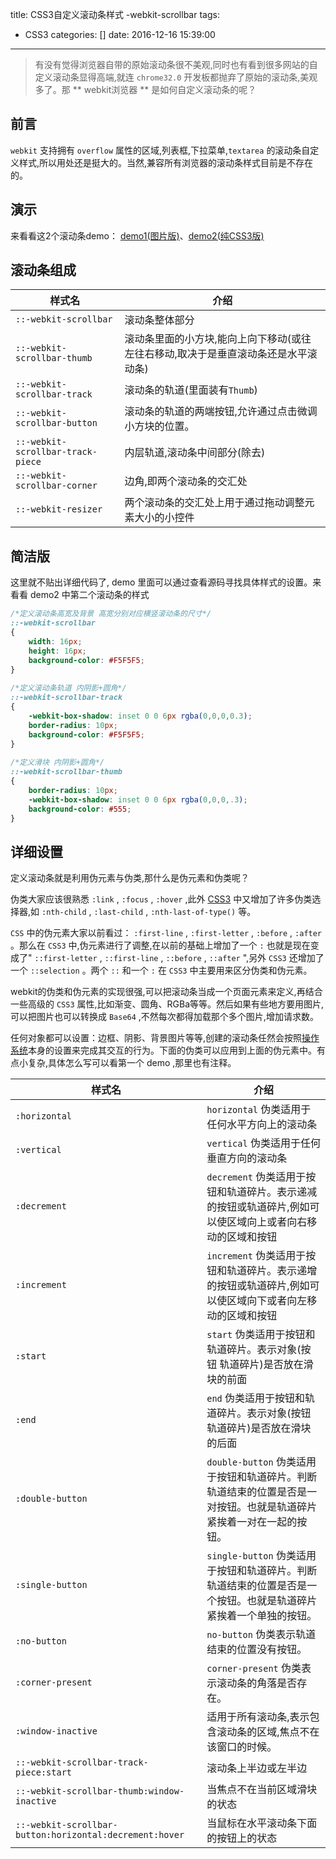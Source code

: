 title: CSS3自定义滚动条样式 -webkit-scrollbar
tags:
  - CSS3
categories: []
date: 2016-12-16 15:39:00
---

> 有没有觉得浏览器自带的原始滚动条很不美观,同时也有看到很多网站的自定义滚动条显得高端,就连 `chrome32.0` 开发板都抛弃了原始的滚动条,美观多了。那 ** webkit浏览器 ** 是如何自定义滚动条的呢？

## 前言

`webkit` 支持拥有 `overflow` 属性的区域,列表框,下拉菜单,`textarea` 的滚动条自定义样式,所以用处还是挺大的。当然,兼容所有浏览器的滚动条样式目前是不存在的。

## 演示

来看看这2个滚动条demo： [demo1(图片版)](http://www.xuanfengge.com/demo/201311/scroll/index.html)、[demo2(纯CSS3版)](http://www.xuanfengge.com/demo/201311/scroll/css3-scroll.html)

## 滚动条组成

| 样式名                            | 介绍                                                                                   |
| --------------------------------- | -------------------------------------------------------------------------------------- |
| `::-webkit-scrollbar`             | 滚动条整体部分                                                                         |
| `::-webkit-scrollbar-thumb`       | 滚动条里面的小方块,能向上向下移动(或往左往右移动,取决于是垂直滚动条还是水平滚动条)     |
| `::-webkit-scrollbar-track`       | 滚动条的轨道(里面装有`Thumb`)                                                          |
| `::-webkit-scrollbar-button`      | 滚动条的轨道的两端按钮,允许通过点击微调小方块的位置。                                  |
| `::-webkit-scrollbar-track-piece` | 内层轨道,滚动条中间部分(除去)                                                          |
| `::-webkit-scrollbar-corner`      | 边角,即两个滚动条的交汇处                                                              |
| `::-webkit-resizer`               | 两个滚动条的交汇处上用于通过拖动调整元素大小的小控件                                   |

## 简洁版

这里就不贴出详细代码了, demo 里面可以通过查看源码寻找具体样式的设置。来看看 demo2 中第二个滚动条的样式

```CSS
/*定义滚动条高宽及背景 高宽分别对应横竖滚动条的尺寸*/  
::-webkit-scrollbar  
{  
    width: 16px;  
    height: 16px;  
    background-color: #F5F5F5;  
}  
  
/*定义滚动条轨道 内阴影+圆角*/  
::-webkit-scrollbar-track  
{  
    -webkit-box-shadow: inset 0 0 6px rgba(0,0,0,0.3);  
    border-radius: 10px;  
    background-color: #F5F5F5;  
}  
  
/*定义滑块 内阴影+圆角*/  
::-webkit-scrollbar-thumb  
{  
    border-radius: 10px;  
    -webkit-box-shadow: inset 0 0 6px rgba(0,0,0,.3);  
    background-color: #555;  
}
```

## 详细设置

定义滚动条就是利用伪元素与伪类,那什么是伪元素和伪类呢？

伪类大家应该很熟悉 `:link` , `:focus` , `:hover` ,此外 [CSS3](http://lib.csdn.net/base/css3) 中又增加了许多伪类选择器,如 `:nth-child` , `:last-child` , `:nth-last-of-type()` 等。

`CSS` 中的伪元素大家以前看过： `:first-line` , `:first-letter` , `:before` , `:after` 。那么在 `CSS3` 中,伪元素进行了调整,在以前的基础上增加了一个 `:` 也就是现在变成了" `::first-letter` , `::first-line` , `::before` , `::after` ",另外 `CSS3` 还增加了一个 `::selection` 。两个 `::` 和一个 `:` 在 `CSS3` 中主要用来区分伪类和伪元素。

webkit的伪类和伪元素的实现很强,可以把滚动条当成一个页面元素来定义,再结合一些高级的 `CSS3` 属性,比如渐变、圆角、RGBa等等。然后如果有些地方要用图片,可以把图片也可以转换成 `Base64` ,不然每次都得加载那个多个图片,增加请求数。

任何对象都可以设置：边框、阴影、背景图片等等,创建的滚动条任然会按照[操作系统](http://lib.csdn.net/base/operatingsystem)本身的设置来完成其交互的行为。下面的伪类可以应用到上面的伪元素中。有点小复杂,具体怎么写可以看第一个 demo ,那里也有注释。

| 样式名                                                  | 介绍                                                                                                               |
| ------------------------------------------------------- | ------------------------------------------------------------------------------------------------------------------ |
| `:horizontal`                                           | `horizontal` 伪类适用于任何水平方向上的滚动条                                                                      |
| `:vertical`                                             | `vertical` 伪类适用于任何垂直方向的滚动条                                                                          |
| `:decrement`                                            | `decrement` 伪类适用于按钮和轨道碎片。表示递减的按钮或轨道碎片,例如可以使区域向上或者向右移动的区域和按钮          |
| `:increment`                                            | `increment` 伪类适用于按钮和轨道碎片。表示递增的按钮或轨道碎片,例如可以使区域向下或者向左移动的区域和按钮          |
| `:start`                                                | `start` 伪类适用于按钮和轨道碎片。表示对象(按钮 轨道碎片)是否放在滑块的前面                                        |
| `:end`                                                  | `end` 伪类适用于按钮和轨道碎片。表示对象(按钮 轨道碎片)是否放在滑块的后面                                          |
| `:double-button`                                        | `double-button` 伪类适用于按钮和轨道碎片。判断轨道结束的位置是否是一对按钮。也就是轨道碎片紧挨着一对在一起的按钮。 |
| `:single-button`                                        | `single-button` 伪类适用于按钮和轨道碎片。判断轨道结束的位置是否是一个按钮。也就是轨道碎片紧挨着一个单独的按钮。   |
| `:no-button`                                            | `no-button` 伪类表示轨道结束的位置没有按钮。                                                                       |
| `:corner-present`                                       | `corner-present` 伪类表示滚动条的角落是否存在。                                                                    |
| `:window-inactive`                                      | 适用于所有滚动条,表示包含滚动条的区域,焦点不在该窗口的时候。                                                       |
| `::-webkit-scrollbar-track-piece:start`                 | 滚动条上半边或左半边                                                                                               |
| `::-webkit-scrollbar-thumb:window-inactive`             | 当焦点不在当前区域滑块的状态                                                                                       |
| `::-webkit-scrollbar-button:horizontal:decrement:hover` | 当鼠标在水平滚动条下面的按钮上的状态                                                                               |